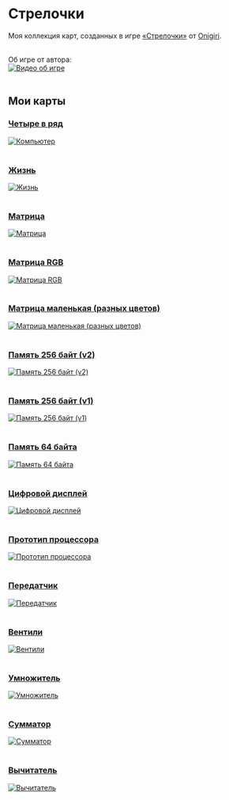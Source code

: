 ﻿# Стрелочки
Моя коллекция карт, созданных в игре [«Стрелочки»](https://logic-arrows.io/) от [Onigiri](https://github.com/ArtemOnigiri).
<br><br>

Об игре от автора:<br>
[![Видео об игре](img/youtube.png)](https://www.youtube.com/watch?v=q_ve9SsuyvU)
<br><br>

## Мои карты

### [Четыре в ряд](https://logic-arrows.io/map-four_in_a_row)
[![Компьютер](img/computer.png)](./computer.md)
<br><br>

### [Жизнь](https://logic-arrows.io/map-life)
[![Жизнь](img/life.png)](https://logic-arrows.io/map-life)
<br><br>

### [Матрица](https://logic-arrows.io/map-matrix)
[![Матрица](img/matrix.png)](https://logic-arrows.io/map-matrix)
<br><br>

### [Матрица RGB](https://logic-arrows.io/map-matrix-rgb)
[![Матрица RGB](img/matrix-rgb.png)](https://logic-arrows.io/map-matrix-rgb)
<br><br>

### [Матрица маленькая (разных цветов)](https://logic-arrows.io/map-CcGrVgC8)
[![Матрица маленькая (разных цветов)](img/matrix-small-red.png)](https://logic-arrows.io/map-CcGrVgC8)
<br><br>

### [Память 256 байт (v2)](https://logic-arrows.io/map-ram256)
[![Память 256 байт (v2)](img/ram256v2.png)](https://logic-arrows.io/map-ram256)
<br><br>

### [Память 256 байт (v1)](https://logic-arrows.io/map-utcKt1dM)
[![Память 256 байт (v1)](img/ram256v1.png)](https://logic-arrows.io/map-utcKt1dM)
<br><br>

### [Память 64 байта](https://logic-arrows.io/map-ram64)
[![Память 64 байта](img/ram64.png)](https://logic-arrows.io/map-ram64)
<br><br>

### [Цифровой дисплей](https://logic-arrows.io/map-Xhj9Pead)
[![Цифровой дисплей](img/digits.png)](https://logic-arrows.io/map-Xhj9Pead)
<br><br>

### [Прототип процессора](https://logic-arrows.io/map-kBhOopki)
[![Прототип процессора](img/cpu.png)](https://logic-arrows.io/map-kBhOopki)
<br><br>

### [Передатчик](https://logic-arrows.io/map-Io2FESYk)
[![Передатчик](img/transmitter.png)](https://logic-arrows.io/map-Io2FESYk)
<br><br>

### [Вентили](https://logic-arrows.io/map-k_R4pB1A)
[![Вентили](img/gates.png)](https://logic-arrows.io/map-k_R4pB1A)
<br><br>

### [Умножитель](https://logic-arrows.io/map-lF-KRVo4vtw)
[![Умножитель](img/multiplier.png)](https://logic-arrows.io/map-lF-KRVo4vtw)
<br><br>

### [Сумматор](https://logic-arrows.io/map-5bk8IiWhZ6Q)
[![Сумматор](img/adder.png)](https://logic-arrows.io/map-5bk8IiWhZ6Q)
<br><br>

### [Вычитатель](https://logic-arrows.io/map-GvPsAA38)
[![Вычитатель](img/subtractor.png)](https://logic-arrows.io/map-GvPsAA38)
<br><br>
